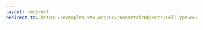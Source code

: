 ```yaml
---
layout: redirect
redirect_to: https://examples.vtk.org/Cxx/GeometricObjects/CellTypeSource/
---
```

